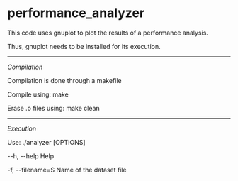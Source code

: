 # performance_analyzer
This code uses gnuplot to plot the results of a performance analysis.

Thus, gnuplot needs to be installed for its execution.

*******************************************************
*Compilation*

Compilation is done through a makefile

Compile using: make

Erase .o files using: make clean

*********************************************************
*Execution*

Use: ./analyzer [OPTIONS]

--h, --help 		 Help

-f, --filename=S 		 Name of the dataset file
